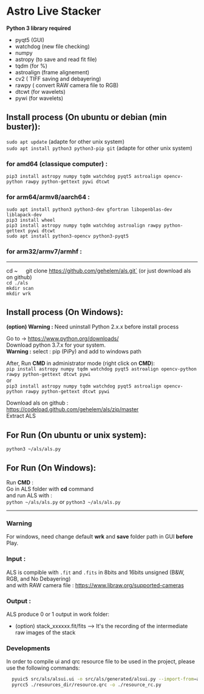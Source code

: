 # Astro Live Stacker

__Python 3 library required__
- pyqt5 (GUI)
- watchdog (new file checking)
- numpy 
- astropy (to save and read fit file)
- tqdm (for %)
- astroalign (frame alignement)
- cv2 ( TIFF saving and debayering)
- rawpy ( convert RAW camera file to RGB)
- dtcwt (for wavelets)
- pywi (for wavelets)

## Install process (On ubuntu or debian (min buster)): 

`sudo apt update` (adapte for other unix system)  
`sudo apt install python3 python3-pip git` (adapte for other unix system) 
### for amd64 (classique computer) :
`pip3 install astropy numpy tqdm watchdog pyqt5 astroalign opencv-python rawpy python-gettext pywi dtcwt`  
### for arm64/armv8/aarch64 :  
`sudo apt install python3 python3-dev gfortran libopenblas-dev liblapack-dev`  
`pip3 install wheel`  
`pip3 install astropy numpy tqdm watchdog astroalign rawpy python-gettext pywi dtcwt`   
`sudo apt install python3-opencv python3-pyqt5`  
### for arm32/armv7/armhf :  

____________________  
cd ~`  
`git clone https://github.com/gehelem/als.git`  (or just download als on github)  
`cd ./als`  
`mkdir scan`  
`mkdir wrk`  

## Install process (On Windows):
__(option) Warning :__ Need uninstall Python 2.x.x before install process


Go to -> https://www.python.org/downloads/  
Download python 3.7.x for your system.  
__Warning :__ select : pip (PiPy) and add to windows path  

After, Run __CMD__ in administrator mode (right click on __CMD__):  
`pip install astropy numpy tqdm watchdog pyqt5 astroalign opencv-python rawpy python-gettext dtcwt pywi`  
or  
`pip3 install astropy numpy tqdm watchdog pyqt5 astroalign opencv-python rawpy python-gettext dtcwt pywi`

Download als on github : https://codeload.github.com/gehelem/als/zip/master  
Extract ALS


## For Run (On ubuntu or unix system):
`python3 ~/als/als.py`

## For Run (On Windows):
Run __CMD__ :  
Go in ALS folder with __cd__ command  
and run ALS with :  
`python ~/als/als.py` or `python3 ~/als/als.py`
      
________________________________
### Warning 

For windows, need change default __wrk__ and __save__ folder path in GUI __before__ Play.

### Input :

ALS is compible with `.fit` and `.fits` in 8bits and 16bits unsigned (B&W, RGB, and No Debayering)  
and with RAW camera file : https://www.libraw.org/supported-cameras

### Output :

ALS produce 0 or 1 output in work folder: 
- (option) stack_xxxxxx.fit/fits --> It's the recording of the intermediate raw images of the stack

### Developments
In order to compile ui and qrc resource file to be used in the project, please use the following commands:
```bash
  pyuic5 src/als/alsui.ui -o src/als/generated/alsui.py --import-from=als.generated
  pyrcc5 ./resources_dir/resource.qrc -o ./resource_rc.py
```

